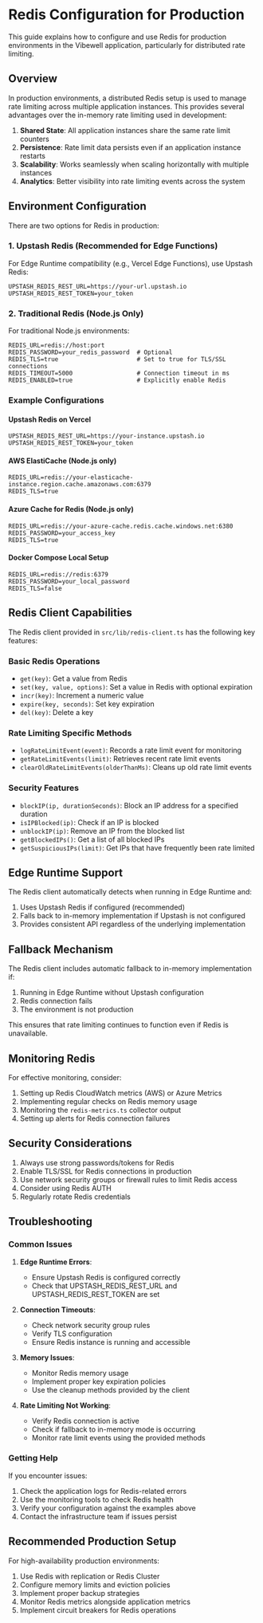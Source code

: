 # Redis Configuration for Production

This guide explains how to configure and use Redis for production environments in the Vibewell application, particularly for distributed rate limiting.

## Overview

In production environments, a distributed Redis setup is used to manage rate limiting across multiple application instances. This provides several advantages over the in-memory rate limiting used in development:

1. **Shared State**: All application instances share the same rate limit counters
2. **Persistence**: Rate limit data persists even if an application instance restarts
3. **Scalability**: Works seamlessly when scaling horizontally with multiple instances
4. **Analytics**: Better visibility into rate limiting events across the system

## Environment Configuration

There are two options for Redis in production:

### 1. Upstash Redis (Recommended for Edge Functions)

For Edge Runtime compatibility (e.g., Vercel Edge Functions), use Upstash Redis:

```env
UPSTASH_REDIS_REST_URL=https://your-url.upstash.io
UPSTASH_REDIS_REST_TOKEN=your_token
```

### 2. Traditional Redis (Node.js Only)

For traditional Node.js environments:

```env
REDIS_URL=redis://host:port
REDIS_PASSWORD=your_redis_password  # Optional
REDIS_TLS=true                      # Set to true for TLS/SSL connections
REDIS_TIMEOUT=5000                  # Connection timeout in ms
REDIS_ENABLED=true                  # Explicitly enable Redis
```

### Example Configurations

#### Upstash Redis on Vercel
```env
UPSTASH_REDIS_REST_URL=https://your-instance.upstash.io
UPSTASH_REDIS_REST_TOKEN=your_token
```

#### AWS ElastiCache (Node.js only)
```env
REDIS_URL=redis://your-elasticache-instance.region.cache.amazonaws.com:6379
REDIS_TLS=true
```

#### Azure Cache for Redis (Node.js only)
```env
REDIS_URL=redis://your-azure-cache.redis.cache.windows.net:6380
REDIS_PASSWORD=your_access_key
REDIS_TLS=true
```

#### Docker Compose Local Setup
```env
REDIS_URL=redis://redis:6379
REDIS_PASSWORD=your_local_password
REDIS_TLS=false
```

## Redis Client Capabilities

The Redis client provided in `src/lib/redis-client.ts` has the following key features:

### Basic Redis Operations

- `get(key)`: Get a value from Redis
- `set(key, value, options)`: Set a value in Redis with optional expiration
- `incr(key)`: Increment a numeric value
- `expire(key, seconds)`: Set key expiration
- `del(key)`: Delete a key

### Rate Limiting Specific Methods

- `logRateLimitEvent(event)`: Records a rate limit event for monitoring
- `getRateLimitEvents(limit)`: Retrieves recent rate limit events
- `clearOldRateLimitEvents(olderThanMs)`: Cleans up old rate limit events

### Security Features

- `blockIP(ip, durationSeconds)`: Block an IP address for a specified duration
- `isIPBlocked(ip)`: Check if an IP is blocked
- `unblockIP(ip)`: Remove an IP from the blocked list
- `getBlockedIPs()`: Get a list of all blocked IPs
- `getSuspiciousIPs(limit)`: Get IPs that have frequently been rate limited

## Edge Runtime Support

The Redis client automatically detects when running in Edge Runtime and:

1. Uses Upstash Redis if configured (recommended)
2. Falls back to in-memory implementation if Upstash is not configured
3. Provides consistent API regardless of the underlying implementation

## Fallback Mechanism

The Redis client includes automatic fallback to in-memory implementation if:

1. Running in Edge Runtime without Upstash configuration
2. Redis connection fails
3. The environment is not production

This ensures that rate limiting continues to function even if Redis is unavailable.

## Monitoring Redis

For effective monitoring, consider:

1. Setting up Redis CloudWatch metrics (AWS) or Azure Metrics
2. Implementing regular checks on Redis memory usage
3. Monitoring the `redis-metrics.ts` collector output
4. Setting up alerts for Redis connection failures

## Security Considerations

1. Always use strong passwords/tokens for Redis
2. Enable TLS/SSL for Redis connections in production
3. Use network security groups or firewall rules to limit Redis access
4. Consider using Redis AUTH 
5. Regularly rotate Redis credentials

## Troubleshooting

### Common Issues

1. **Edge Runtime Errors**: 
   - Ensure Upstash Redis is configured correctly
   - Check that UPSTASH_REDIS_REST_URL and UPSTASH_REDIS_REST_TOKEN are set

2. **Connection Timeouts**:
   - Check network security group rules
   - Verify TLS configuration
   - Ensure Redis instance is running and accessible

3. **Memory Issues**:
   - Monitor Redis memory usage
   - Implement proper key expiration policies
   - Use the cleanup methods provided by the client

4. **Rate Limiting Not Working**:
   - Verify Redis connection is active
   - Check if fallback to in-memory mode is occurring
   - Monitor rate limit events using the provided methods

### Getting Help

If you encounter issues:

1. Check the application logs for Redis-related errors
2. Use the monitoring tools to check Redis health
3. Verify your configuration against the examples above
4. Contact the infrastructure team if issues persist

## Recommended Production Setup

For high-availability production environments:

1. Use Redis with replication or Redis Cluster
2. Configure memory limits and eviction policies
3. Implement proper backup strategies
4. Monitor Redis metrics alongside application metrics
5. Implement circuit breakers for Redis operations 